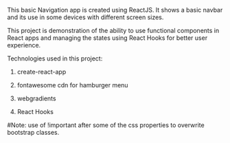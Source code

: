 This basic Navigation app is created using ReactJS. It shows a basic navbar and its use in some devices with different screen sizes.

This project is demonstration of the ability to use functional components in React apps and managing the states using React Hooks for better user experience.

Technologies used in this project:

1. create-react-app

2. fontawesome cdn for hamburger menu

3. webgradients

4. React Hooks

#Note: use of !important after some of the css properties to overwrite bootstrap classes.
